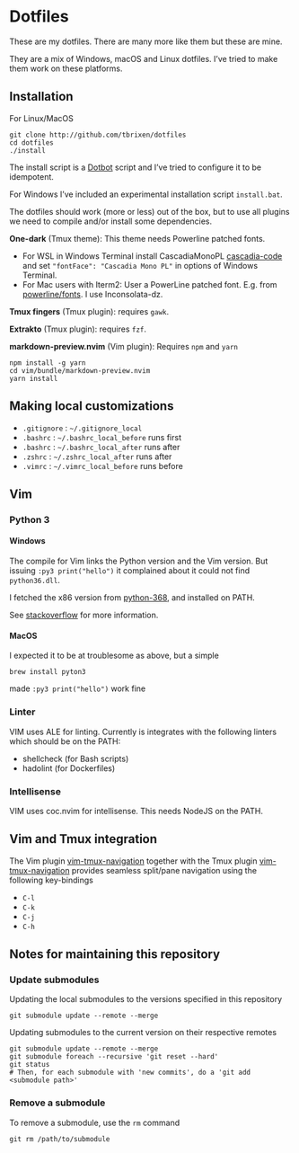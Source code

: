 # Dotfiles

These are my dotfiles. There are many more like them but these are mine. 

They are a mix of Windows, macOS and Linux dotfiles. I’ve tried to make them
work on these platforms.

## Installation

For Linux/MacOS

    git clone http://github.com/tbrixen/dotfiles
    cd dotfiles
    ./install

The install script is a [Dotbot][dotbot] script and I’ve tried to configure it
to be idempotent.

For Windows I’ve included an experimental installation script `install.bat`.

The dotfiles should work (more or less) out of the box, but to use all plugins
we need to compile and/or install some dependencies.

**One-dark** (Tmux theme):
This theme needs Powerline patched fonts.

* For WSL in Windows Terminal install CascadiaMonoPL
 [cascadia-code](https://github.com/microsoft/cascadia-code/releases) and set
 `"fontFace": "Cascadia Mono PL"` in options of Windows Terminal.
* For Mac users with Iterm2: User a PowerLine patched font. E.g. from
  [powerline/fonts](https://github.com/powerline/fonts). I use Inconsolata-dz.

**Tmux fingers** (Tmux plugin): requires `gawk`.

**Extrakto** (Tmux plugin): requires `fzf`.

**markdown-preview.nvim** (Vim plugin):
Requires `npm` and `yarn`

    npm install -g yarn
    cd vim/bundle/markdown-preview.nvim
    yarn install

## Making local customizations

* `.gitignore` : `~/.gitignore_local`
* `.bashrc` : `~/.bashrc_local_before` runs first
* `.bashrc` : `~/.bashrc_local_after` runs after
* `.zshrc` : `~/.zshrc_local_after` runs after
* `.vimrc` : `~/.vimrc_local_before` runs before

## Vim

### Python 3

#### Windows

The compile for Vim links the Python version and the Vim version. But issuing
`:py3 print("hello")` it complained about it could not find `python36.dll`.

I fetched the x86 version from
[python-368](https://www.python.org/downloads/release/python-368/), and
installed on PATH.

See [stackoverflow](https://stackoverflow.com/questions/23691408/install-gvim-on-windows-with-python3-support) for more information.

#### MacOS

I expected it to be at troublesome as above, but a simple

    brew install pyton3 

made `:py3 print("hello")` work fine

### Linter

VIM uses ALE for linting. Currently is integrates with the following linters which should be on the PATH:

* shellcheck (for Bash scripts)
* hadolint (for Dockerfiles)

### Intellisense

VIM uses coc.nvim for intellisense. This needs NodeJS on the PATH.

## Vim and Tmux integration

The Vim plugin
[vim-tmux-navigation](https://github.com/christoomey/vim-tmux-navigator)
together with the Tmux plugin
[vim-tmux-navigation](https://github.com/christoomey/vim-tmux-navigator)
provides seamless split/pane navigation using the following key-bindings

* `C-l`
* `C-k`
* `C-j`
* `C-h`

## Notes for maintaining this repository

### Update submodules

Updating the local submodules to the versions specified in this repository

    git submodule update --remote --merge

Updating submodules to the current version on their respective remotes

    git submodule update --remote --merge
    git submodule foreach --recursive 'git reset --hard'
    git status
    # Then, for each submodule with 'new commits', do a 'git add <submodule path>'

### Remove a submodule

To remove a submodule, use the `rm` command

    git rm /path/to/submodule

[dotbot]: https://github.com/anishathalye/dotbot
